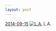 ```yaml
---
layout: post
---
```


<p>
  <time><a href="/370">2014-09-15</a></time>
  <a href="/370"><img src="{{ site.assets_url }}/370-484.jpg" srcset="{{ site.assets_url }}/370-968.jpg 968w, {{ site.assets_url }}/370-726.jpg 726w, {{ site.assets_url }}/370-484.jpg 484w, {{ site.assets_url }}/370-242.jpg 242w" sizes="(min-width: 700px) 50vw, calc(100vw - 2rem)" alt="L.A." /></a>
  <span>L.A.</span>
</p>

